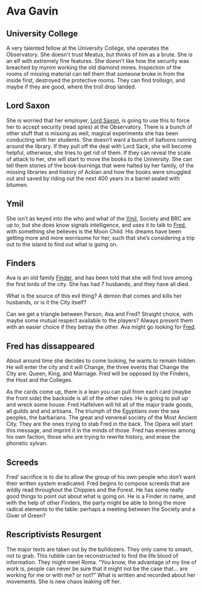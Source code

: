 # Ava Gavin

## University College

A very talented fellow at the University College, she operates the Observatory. She doesn't trust Meatus, but thinks of him as a brute. She is an elf with extremely fine features. She doesn’t like how the security was breached by mynim working the old diamond mines. Inspection of the rooms of missing material can tell them that someone broke in from the inside first, destroyed the protective rooms. They can find trollsign, and maybe if they are good, where the troll drop landed.

  
## Lord Saxon

She is worried that her employer, [Lord Saxon](/p/lord_saxon), is going to use this to force her to accept security (read spies) at the Observatory. There is a bunch of other stuff that is missing as well, magical experiments she has been conducting with her students. She doesn’t want a bunch of bafoons running around the library. If they pull off the deal with Lord Sack, she will become helpful, otherwise, she tries to get rid of them. If they can reveal the scale of attack to her, she will start to move the books to the University. She can tell them stories of the book-burnings that were halted by her family, of the missing libraries and history of Acklan and how the books were smuggled out and saved by riding out the next 400 years in a barrel sealed with bitumen.

  
## Ymil

She isn’t as keyed into the who and what of the [Ymil](/f/ymil), Society and BRC are up to, but she does know signals intelligence, and uses it to talk to [Fred](/p/fred), with something she believes is the Moon Child. His dreams have been getting more and more worrisome for her, such that she’s considering a trip out to the island to find out what is going on.

  
## Finders

Ava is an old family [Finder](/f/the_finders), and has been told that she will find love among the first lords of the city. She has had 7 husbands, and they have all died.

What is the source of this evil thing? A demon that comes and kills her husbands, or is it the City itself?

Can we get a triangle between Parson, Ava and Fred? Straight choice, with maybe some mutual respect available to the players? Always present them with an easier choice if they betray the other. Ava might go looking for [Fred](/p/fred). 

## Fred has dissappeared

About around time she decides to come looking, he wants to remain hidden. He will enter the city and it will Change, the three events that Change the City are: Queen, King, and Marriage. Fred will be opposed by the Finders, the Host and the Colleges.

As the cards come up, there is a lean you can pull from each card (maybe the front side) the backside is all of the other rules. He is going to pull up and wreck some house. Fred Halfelven will hit all of the major trade goods, all guilds and and artisans. The triumph of the Egyptians over the sea peoples, the barbarians. The great and venereal society of the Most Ancient City. They are the ones trying to stab Fred in the back. The Opera will start this message, and imprint it in the minds of those. Fred has enemies among his own faction, those who are trying to rewrite history, and erase the phonetic sylvan.

## Screeds

Fred’ sacrifice is to die to allow the group of his own people who don’t want their written system eradicated. Fred begins to compose screeds that are wildly read throughout the Chippies and the Forest. He has some really good things to point out about what is going on. He is a Finder in name, and with the help of other Finders, the party might be able to bring the more radical elements to the table: perhaps a meeting between the Society and a Giver of Green?

## Rescriptivists Resurgent

The major texts are taken out by the bulldozers. They only came to smash, not to grab. This rubble can be reconstructed to find the life blood of information. They might meet Roma. “You know, the advantage of my line of work is, people can never be sure that it might not be the case that…  are working for me or with me? or not?” What is written and recorded about her movements. She is new chaos leaking off her.